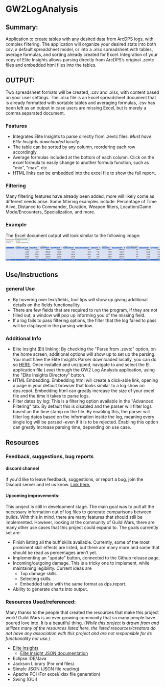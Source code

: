 # GW2LogAnalysis

## Summary:
Application to create tables with any desired data from ArcDPS logs, with complex filtering. The application will organize your desired stats into both csv, a default spreadsheet model, or into a .xlsx spreadsheet with tables, average formulas, and sorting already created for Excel. Integration of your copy of Elite Insights allows parsing directly from ArcDPS’s original .zevtc files and embedded html files into the tables.  


## OUTPUT:
Two spreadsheet formats will be created, .csv and .xlsx, with content based on your user settings. The .xlsx file is an Excel spreadsheet document that is already formatted with sortable tables and averaging formulas, .csv has been left as an output in case users are missing Excel, but is merely a comma separated document. 

### Features
- Integrates Elite Insights to parse directly from .zevtc files. _Must have Elite Insights downloaded locally._
- The table can be sorted by any column, reordering each row accordingly. 
- Average formulas included at the bottom of each column. Click on the excel formula to easily change to another formula function, such as "min", "max", etc.
- HTML links can be embedded into the excel file to show the full report. 

### Filtering
Many filtering features have already been added, more will likely come as different needs arise. Some filtering examples include: Percentage of Time Alive, Distance to Commander, Duration, Weapon filters, Location/Game Mode/Encounters, Specialization, and more. 

### Example
The Excel document output will look similar to the following image: 
![Example Excel document](./resources/LogAnalysisExcelexample.png)
  

## Use/Instructions
### general Use
- By hovering over text/fields, tool tips will show up giving additional details on the fields functionallity. 
- There are few fields that are required to run the program, if they are not filled out, a window will pop up informing you of the missing field. 
- If a log fails to pass filtering options, the filter that the log failed to pass will be displayed in the parsing window. 

### Additional Info
- Elite Insight (EI) linking: By checking the "Parse from .zevtc" option, on the home screen, additional options will show up to set up the parsing. You must have the Elite Insights Parser downloaded locally, you can do so [HERE](https://github.com/baaron4/GW2-Elite-Insights-Parser). Once installed and unzipped, navigate to and select the EI application file (.exe) through the GW2 Log Analysis application, using the "Elite Insights Directory" button. 
- HTML Embedding: Embedding html will create a click-able link, opening a page in your default browser that looks similar to a log show on dps.repot. Embedding html can greatly increase the size of your excel file and the time it takes to parse logs.
- Filter dates by log: This is a filtering option available in the "Advanced Filtering" tab. By default this is disabled and the parser will filter logs based on the time stamp on the file. By enabling this, the parser will filter log dates based on the information inside the log, meaning every single log will be parsed -even if it is to be rejected. Enabling this option can greatly increase parsing time, depending on use case. 


## Resources
### Feedback, suggestions, bug reports
#### discord channel
If you'd like to leave feedback, suggestions, or report a bug, join the Discord server and let us know. [Link here.](https://discord.gg/3qMMDJ2rm2)

#### Upcoming improvements:
This project is still in development stage. The main goal was to pull all the necessary information out of log files to generate comparisons between builds. With this in mind, there are many features that should still be implemented. However, looking at the community of Guild Wars, there are many other use cases that this project could expand to. The goals currently set are: 
- Finish listing all the buff skills available. Currently, some of the most prominent skill effects are listed, but there are many more and some that should be read as percentages aren't yet.  
- Implementing an "update" button, connected to the Github release page. 
- Incoming/outgoing damage. This is a tricky one to implement, while maintaining legibility. Current ideas are 
    - Top damage skills.
    - Selecting skills.
    - Embedded table with the same format as dps.report.
- Ability to generate charts into output.  

### Resources Used/referenced:
Many thanks to the people that created the resources that make this project work! Guild Wars is an ever growing community that so many people have poured love into. It is a beautiful thing. (_While this project is drawn from and utilizes many of the resources listed here, the listed resources/creators do not have any association with this project and are not responsible for its functionality nor use._)
- [Elite Insights](https://github.com/baaron4/GW2-Elite-Insights-Parser/tree/master)
	- [Elite Insight JSON documentation](https://baaron4.github.io/GW2-Elite-Insights-Parser/Json/index.html)
- Eclipse IDE/Java
- Jackson Library (For xml files)
- Simple JSON (JSON file reading)
- Apache POI (For excel/.xlsx file generation) 
- Swing (GUI)
